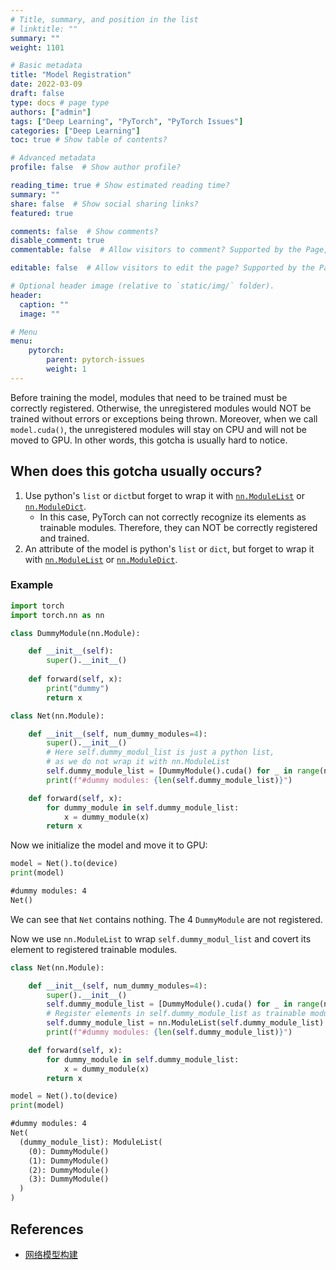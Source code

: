 ```yaml
---
# Title, summary, and position in the list
# linktitle: ""
summary: ""
weight: 1101

# Basic metadata
title: "Model Registration"
date: 2022-03-09
draft: false
type: docs # page type
authors: ["admin"]
tags: ["Deep Learning", "PyTorch", "PyTorch Issues"]
categories: ["Deep Learning"]
toc: true # Show table of contents?

# Advanced metadata
profile: false  # Show author profile?

reading_time: true # Show estimated reading time?
summary: ""
share: false  # Show social sharing links?
featured: true

comments: false  # Show comments?
disable_comment: true
commentable: false  # Allow visitors to comment? Supported by the Page, Post, and Docs content types.

editable: false  # Allow visitors to edit the page? Supported by the Page, Post, and Docs content types.

# Optional header image (relative to `static/img/` folder).
header:
  caption: ""
  image: ""

# Menu
menu: 
    pytorch:
        parent: pytorch-issues
        weight: 1
---
```


Before training the model, modules that need to be trained must be correctly registered. Otherwise, the unregistered modules would NOT be trained without errors or exceptions being thrown. Moreover, when we call `model.cuda()`, the unregistered modules will stay on CPU and will not be moved to GPU. In other words, this gotcha is usually hard to notice.

## When does this gotcha usually occurs?

1. Use python's `list` or  `dict`but forget to wrap it with [`nn.ModuleList`](https://pytorch.org/docs/stable/generated/torch.nn.ModuleList.html) or [`nn.ModuleDict`](https://pytorch.org/docs/stable/generated/torch.nn.ModuleDict.html).
   - In this case, PyTorch can not correctly recognize its elements as trainable modules. Therefore, they can NOT be correctly registered and trained.
2. An attribute of the model is python's `list` or  `dict`, but forget to wrap it with [`nn.ModuleList`](https://pytorch.org/docs/stable/generated/torch.nn.ModuleList.html) or [`nn.ModuleDict`](https://pytorch.org/docs/stable/generated/torch.nn.ModuleDict.html).

### Example

```python
import torch
import torch.nn as nn

class DummyModule(nn.Module):

    def __init__(self):
        super().__init__()
    
    def forward(self, x):
        print("dummy")
        return x
```

```python
class Net(nn.Module):

    def __init__(self, num_dummy_modules=4):
        super().__init__()
        # Here self.dummy_modul_list is just a python list, 
        # as we do not wrap it with nn.ModuleList
        self.dummy_module_list = [DummyModule().cuda() for _ in range(num_dummy_modules)]
        print(f"#dummy modules: {len(self.dummy_module_list)}")

    def forward(self, x):
        for dummy_module in self.dummy_module_list:
            x = dummy_module(x)
        return x
```

Now we initialize the model and move it to GPU:

```python
model = Net().to(device)
print(model)
```

```txt
#dummy modules: 4
Net()
```

We can see that `Net` contains nothing. The 4 `DummyModule` are not registered.

Now we use `nn.ModuleList` to wrap `self.dummy_modul_list` and covert its element to registered trainable modules.

```python
class Net(nn.Module):

    def __init__(self, num_dummy_modules=4):
        super().__init__()
        self.dummy_module_list = [DummyModule().cuda() for _ in range(num_dummy_modules)]
        # Register elements in self.dummy_module_list as trainable modules
        self.dummy_module_list = nn.ModuleList(self.dummy_module_list)
        print(f"#dummy modules: {len(self.dummy_module_list)}")

    def forward(self, x):
        for dummy_module in self.dummy_module_list:
            x = dummy_module(x)
        return x
```

```python
model = Net().to(device)
print(model)
```

```txt
#dummy modules: 4
Net(
  (dummy_module_list): ModuleList(
    (0): DummyModule()
    (1): DummyModule()
    (2): DummyModule()
    (3): DummyModule()
  )
)
```



## References

- [网络模型构建](https://hellojialee.github.io/2020/05/28/Pytorch%E5%AE%9E%E7%94%A8%E6%8C%87%E5%8D%97/)

